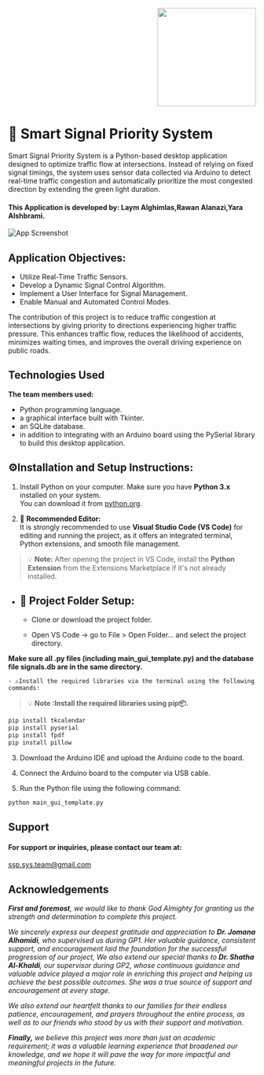 <p align="right">
  <img src="https://i.imgur.com/oKa0kuq.png" width="200" />
</p>


# 🚦  Smart Signal Priority System  


Smart Signal Priority System is a Python-based desktop application designed to optimize traffic flow at intersections.
Instead of relying on fixed signal timings, the system uses sensor data collected via Arduino to detect real-time traffic congestion and automatically prioritize the most congested direction by extending the green light duration.

#### This Application is developed by: Laym Alghimlas,Rawan Alanazi,Yara Alshbrami.






![App Screenshot](https://i.imgur.com/UFJdz8B.gif)


## Application Objectives:

- Utilize Real-Time Traffic Sensors.
- Develop a Dynamic Signal Control Algorithm.
- Implement a User Interface for Signal Management.
- Enable Manual and Automated Control Modes.

The contribution of this project is to reduce traffic congestion at intersections by giving priority to directions experiencing higher traffic pressure.
This enhances traffic flow, reduces the likelihood of accidents, minimizes waiting times, and improves the overall driving experience on public roads.
##  Technologies Used

**The team members used:**
- Python programming language.
- a graphical interface built with Tkinter. 
- an SQLite database.
- in addition to integrating with an Arduino board using the PySerial library to build this desktop application.
## ⚙️Installation and Setup Instructions:

 1. Install Python on your computer.
 Make sure you have **Python 3.x** installed on your system.  
You can download it from [python.org](https://www.python.org/downloads/).


2. 🧩 **Recommended Editor:**  
It is strongly recommended to use **Visual Studio Code (VS Code)** for editing and running the project, as it offers an integrated terminal, Python extensions, and smooth file management.

> 💡 **Note:** After opening the project in VS Code, install the **Python Extension** from the Extensions Marketplace if it's not already installed.


- ## 📁 Project Folder Setup:

  - Clone or download the project folder.

  - Open VS Code → go to File > Open Folder... and select the project directory.

 **Make sure all .py files (including main_gui_template.py) and the database file signals.db are in the same directory.**

    - ⚠️Install the required libraries via the terminal using the following commands:
> 💡 **Note :Install the required libraries using pip📦.**
  ```bash
  pip install tkcalendar
  pip install pyserial
  pip install fpdf
  pip install pillow
 ```
3. Download the Arduino IDE and upload the Arduino code to the board.

4. Connect the Arduino board to the computer via USB cable.

5. Run the Python file using the following command:
```bash
python main_gui_template.py
```

## Support

#### For support or inquiries, please contact our team at:
ssp.sys.team@gmail.com

## Acknowledgements

***First and foremost**,* *we would like to thank God Almighty for granting us the strength and determination to complete this project.*

*We sincerely express our deepest gratitude and appreciation to **Dr. Jomana Alhamidi**, who supervised us during GP1. Her valuable guidance, consistent support, and encouragement laid the foundation for the successful progression of our project, We also extend our special thanks to **Dr. Shatha Al-Khaldi**, our supervisor during GP2, whose continuous guidance and valuable advice played a major role in enriching this project and helping us achieve the best possible outcomes. She was a true source of support and encouragement at every stage.*

*We also extend our heartfelt thanks to our families for their endless patience, encouragement, and prayers throughout the entire process, as well as to our friends who stood by us with their support and motivation.*

***Finally,*** *we believe this project was more than just an academic requirement; it was a valuable learning experience that broadened our knowledge, and we hope it will pave the way for more impactful and meaningful projects in the future.*


